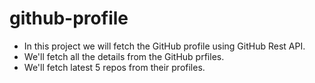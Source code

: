 # github-profile

- In this project we will fetch the GitHub profile using GitHub Rest API.
- We'll fetch all the details from the GitHub prfiles.
- We'll fetch latest 5 repos from their profiles. 
